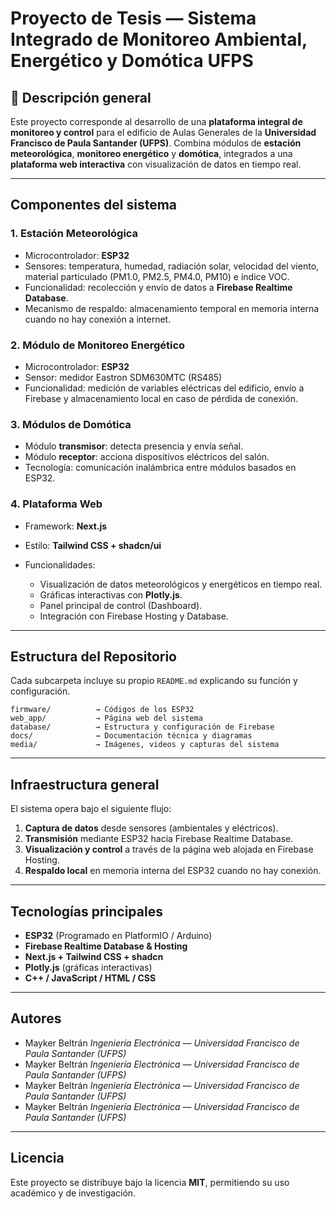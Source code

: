 # Proyecto de Tesis — Sistema Integrado de Monitoreo Ambiental, Energético y Domótica UFPS

## 📘 Descripción general

Este proyecto corresponde al desarrollo de una **plataforma integral de monitoreo y control** para el edificio de Aulas Generales de la **Universidad Francisco de Paula Santander (UFPS)**.
Combina módulos de **estación meteorológica**, **monitoreo energético** y **domótica**, integrados a una **plataforma web interactiva** con visualización de datos en tiempo real.

---

## Componentes del sistema

### 1. Estación Meteorológica

* Microcontrolador: **ESP32**
* Sensores: temperatura, humedad, radiación solar, velocidad del viento, material particulado (PM1.0, PM2.5, PM4.0, PM10) e índice VOC.
* Funcionalidad: recolección y envío de datos a **Firebase Realtime Database**.
* Mecanismo de respaldo: almacenamiento temporal en memoria interna cuando no hay conexión a internet.

### 2. Módulo de Monitoreo Energético

* Microcontrolador: **ESP32**
* Sensor: medidor Eastron SDM630MTC (RS485)
* Funcionalidad: medición de variables eléctricas del edificio, envío a Firebase y almacenamiento local en caso de pérdida de conexión.

### 3. Módulos de Domótica

* Módulo **transmisor**: detecta presencia y envía señal.
* Módulo **receptor**: acciona dispositivos eléctricos del salón.
* Tecnología: comunicación inalámbrica entre módulos basados en ESP32.

### 4. Plataforma Web

* Framework: **Next.js**
* Estilo: **Tailwind CSS + shadcn/ui**
* Funcionalidades:

  * Visualización de datos meteorológicos y energéticos en tiempo real.
  * Gráficas interactivas con **Plotly.js**.
  * Panel principal de control (Dashboard).
  * Integración con Firebase Hosting y Database.

---

## Estructura del Repositorio

Cada subcarpeta incluye su propio `README.md` explicando su función y configuración.

```
firmware/          → Códigos de los ESP32
web_app/           → Página web del sistema
database/          → Estructura y configuración de Firebase
docs/              → Documentación técnica y diagramas
media/             → Imágenes, videos y capturas del sistema
```

---

##  Infraestructura general

El sistema opera bajo el siguiente flujo:

1. **Captura de datos** desde sensores (ambientales y eléctricos).
2. **Transmisión** mediante ESP32 hacia Firebase Realtime Database.
3. **Visualización y control** a través de la página web alojada en Firebase Hosting.
4. **Respaldo local** en memoria interna del ESP32 cuando no hay conexión.

---

## Tecnologías principales

* **ESP32** (Programado en PlatformIO / Arduino)
* **Firebase Realtime Database & Hosting**
* **Next.js + Tailwind CSS + shadcn**
* **Plotly.js** (gráficas interactivas)
* **C++ / JavaScript / HTML / CSS**

---

##  Autores

* Mayker Beltrán
  *Ingeniería Electrónica — Universidad Francisco de Paula Santander (UFPS)*
* Mayker Beltrán
  *Ingeniería Electrónica — Universidad Francisco de Paula Santander (UFPS)*
* Mayker Beltrán
  *Ingeniería Electrónica — Universidad Francisco de Paula Santander (UFPS)*
* Mayker Beltrán
  *Ingeniería Electrónica — Universidad Francisco de Paula Santander (UFPS)*

---

##  Licencia

Este proyecto se distribuye bajo la licencia **MIT**, permitiendo su uso académico y de investigación.
